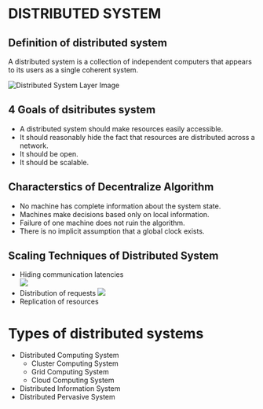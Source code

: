 # DISTRIBUTED SYSTEM

## Definition of distributed system  
A distributed system is a collection of independent computers that
appears to its users as a single coherent system.   
  
  ![Distributed System Layer Image](../asset/images/image001.png)  
## 4 Goals of dsitributes system
- A distributed system should make resources easily accessible.
- It should reasonably hide the fact that resources are distributed across a network. 
- It should be open. 
- It should be scalable.

## Characterstics of Decentralize Algorithm
- No machine has complete information about the system state.
- Machines make decisions based only on local information.
- Failure of one machine does not ruin the algorithm.
- There is no implicit assumption that a global clock exists.

##  Scaling Techniques of Distributed System
- Hiding communication latencies  
![](../asset/images/image002.png)
- Distribution of requests
![](../asset/images/image003.png)
- Replication of resources

# Types of distributed systems
- Distributed Computing System
    - Cluster Computing System
    - Grid Computing System
    - Cloud Computing System
- Distributed Information System
- Distributed Pervasive System
